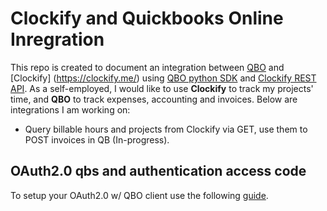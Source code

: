 # Clockify and Quickbooks Online Inregration
This repo is created to document an integration between [QBO](https://quickbooks.intuit.com) and [Clockify] (https://clockify.me/) using [QBO python SDK](https://developer.intuit.com/app/developer/qbo/docs/develop/sdks-and-samples-collections/python) and [Clockify REST API](https://docs.developer.clockify.me/). As a self-employed, I would like to use **Clockify** to track my projects' time, and **QBO** to track expenses, accounting and invoices. 
Below are integrations I am working on:
- Query billable hours and projects from Clockify via GET, use them to POST invoices in QB (In-progress).
## OAuth2.0 qbs and authentication access code
To setup your OAuth2.0 w/ QBO client use the following [guide](https://developer.intuit.com/app/developer/qbo/docs/develop/authentication-and-authorization/oauth-2.0).


